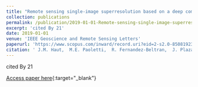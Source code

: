 ```yaml
---
title: "Remote sensing single-image superresolution based on a deep compendium model"
collection: publications
permalink: /publication/2019-01-01-Remote-sensing-single-image-superresolution-based-on-a-deep-compendium-model
excerpt: 'cited By 21'
date: 2019-01-01
venue: 'IEEE Geoscience and Remote Sensing Letters'
paperurl: 'https://www.scopus.com/inward/record.uri?eid=2-s2.0-85081923103&doi=10.1109%2fLGRS.2019.2899576&partnerID=40&md5=06d39416819f4c80a74552c120b633cc'
citation: ' J.M. Haut,  M.E. Paoletti,  R. Fernandez-Beltran,  J. Plaza,  A. Plaza,  J. Li, &quot;Remote sensing single-image superresolution based on a deep compendium model.&quot; IEEE Geoscience and Remote Sensing Letters, 2019.'
---
```

cited By 21

[Access paper here](https://www.scopus.com/inward/record.uri?eid=2-s2.0-85081923103&doi=10.1109%2fLGRS.2019.2899576&partnerID=40&md5=06d39416819f4c80a74552c120b633cc){:target="_blank"}

